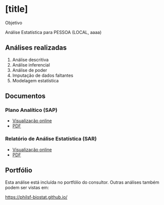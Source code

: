 # [title]

Objetivo

Análise Estatística para PESSOA (LOCAL, aaaa)
<!-- Relatório técnico para PESSOA (LOCAL, aaaa) -->

## Análises realizadas

1. Análise descritiva
1. Análise inferencial
1. Análise de poder
1. Imputação de dados faltantes
1. Modelagem estatística

## Documentos

### Plano Analítico (SAP)

<!-- - [Visualização online][sapviz-v02] -->
<!-- - [PDF][sappdf-v02] -->

- [Visualização online][sapviz-v01]
- [PDF][sappdf-v01]

### Relatório de Análise Estatística (SAR)

<!-- - [Visualização online][reportviz-v02] -->
<!-- - [PDF][pdf-v02] -->

- [Visualização online][reportviz-v01]
- [PDF][pdf-v01]

<!-- ## Análises associadas -->

<!-- Esta análise é parte de um projeto maior e é suportada por outras análises, disponíveis abaixo. -->

<!-- **[assoc_title]** -->

<!-- <[assoc_link]> -->

## Portfólio

Esta análise está incluída no portfólio do consultor.
Outras análises também podem ser vistas em:

<https://philsf-biostat.github.io/>

<!-- --- -->

[sapviz-v01]: report/SAP-2022-033-SG-v01.md
[sapviz-v02]: report/SAP-2022-033-SG-v02.md
[sappdf-v01]: https://docs.google.com/viewer?url=https://github.com/philsf-biostat/SAR-2022-033-SG/raw/main/report/SAP-2022-033-SG-v01.pdf
[sappdf-v02]: https://docs.google.com/viewer?url=https://github.com/philsf-biostat/SAR-2022-033-SG/raw/main/report/SAP-2022-033-SG-v02.pdf

[reportviz-v01]: report/SAR-2022-033-SG-v01.md
[reportviz-v02]: report/SAR-2022-033-SG-v02.md
[pdf-v01]: https://docs.google.com/viewer?url=https://github.com/philsf-biostat/SAR-2022-033-SG/raw/main/report/SAR-2022-033-SG-v01.pdf
[pdf-v02]: https://docs.google.com/viewer?url=https://github.com/philsf-biostat/SAR-2022-033-SG/raw/main/report/SAR-2022-033-SG-v02.pdf
[docx-v01]: https://docs.google.com/viewer?url=https://github.com/philsf-biostat/SAR-2022-033-SG/raw/main/report/SAR-2022-033-SG-v01.docx
[docx-v02]: https://docs.google.com/viewer?url=https://github.com/philsf-biostat/SAR-2022-033-SG/raw/main/report/SAR-2022-033-SG-v02.docx
